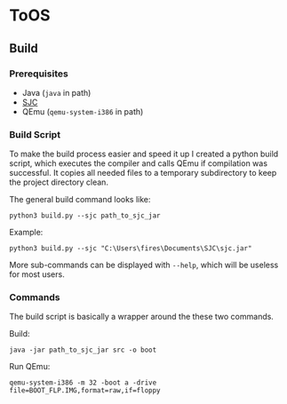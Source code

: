 # ToOS

## Build
### Prerequisites
- Java (`java` in path)
- [SJC](https://fam-frenz.de/stefan/compiler.html)
- QEmu (`qemu-system-i386` in path)

### Build Script
To make the build process easier and speed it up I created a python build script, 
which executes the compiler and calls QEmu if compilation was successful. 
It copies all needed files to a temporary subdirectory to keep the project directory clean.

The general build command looks like:
```
python3 build.py --sjc path_to_sjc_jar
```

Example:
```
python3 build.py --sjc "C:\Users\fires\Documents\SJC\sjc.jar"
```

More sub-commands can be displayed with `--help`, which will be useless for most users.

### Commands
The build script is basically a wrapper around the these two commands.

Build:
```
java -jar path_to_sjc_jar src -o boot   
```

Run QEmu:
```
qemu-system-i386 -m 32 -boot a -drive file=BOOT_FLP.IMG,format=raw,if=floppy
```